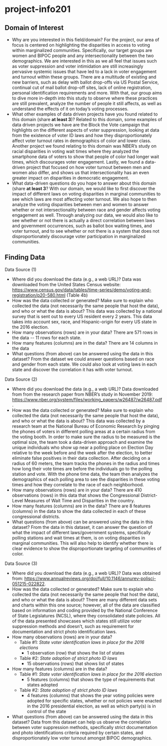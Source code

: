 # project-info201

## **Domain of Interest**
- Why are you interested in this field/domain?
For the project, our area of focus is centered on highlighting the disparities in access to voting within marginalized communities. Specifically, our target groups are women and BIPOC people and any intersectionality between the two demographics. We are interested in this as we all feel that issues such as voter suppression and voter intimidation are still increasingly pervasive systemic issues that have led to a lack in voter engagement and turnout within these groups. There are a multitude of existing and new barriers, such as delay with ballot drop-offs via US Postal Service, continual cut of mail ballot drop-off sites, lack of online registration, personal identification requirements and more. With that, our group aims to dive more in-depth into this study to observe where these practices are still prevalent, analyze the number of people it still affects, as well as understand the effects of it on today’s voting processes.  
- What other examples of data driven projects have you found related to this domain (share **at least 3**)?
Related to this domain, some examples of data driven projects we have are the Block the Vote campaign that highlights on the different aspects of voter suppression, looking at data from the existence of voter ID laws and how they disproportionately affect voter turnout rates in demographics of color and lower class. Another project we found relating to this domain was NBER’s study on racial disparities in voting wait times where they analyzed the smartphone data of voters to show that people of color had longer wait times, which discourages voter engagement. Lastly, we found a data-driven project that focused on how voter turnout between men and women also differ, and shows us that intersectionality has an even greater impact on disparities in democratic engagement.
- What data-driven questions do you hope to answer about this domain (share **at least 3**?
With our domain, we would like to first discover the impact of different laws on voting disparities in marginal communities to see which laws are most affecting voter turnout. We also hope to then analyze the voting disparities between men and women to answer whether or not intersectionality between race and gender affects voting engagement as well. Through analyzing our data, we would also like to see whether or not there is actually a direct correlation between laws and government occurrences, such as ballot box waiting times, and voter turnout, and to see whether or not there is a system that does not disproportionately discourage voter participation in marginalized communities.

## **Finding Data**

Data Source (1)
- Where did you download the data (e.g., a web URL)?
Data was downloaded from the United States Census website: https://www.census.gov/data/tables/time-series/demo/voting-and-registration/p20-580.html (Table 4b)
- How was the data collected or generated? Make sure to explain who collected the data (not necessarily the same people that host the data), and who or what the data is about?
This data was collected by a national survey that is sent out to every US resident every 2 years. This data takes into account sex, race, and Hispanic-origin for every US state in the 2016 election.
- How many observations (rows) are in your data?
There are 571 rows in the data -- 11 rows for each state.
- How many features (columns) are in the data?
There are 14 columns in the data
- What questions (from above) can be answered using the data in this dataset?
From the dataset we could answer questions based on race and gender from each state. We could also look at voting laws in each state and discover the correlation it has with voter turnout.

Data Source (2)
- Where did you download the data (e.g., a web URL)?
Data downloaded from from the research paper from NBER’s study in November 2019: https://www.nber.org/system/files/working_papers/w26487/w26487.pdf.
- How was the data collected or generated? Make sure to explain who collected the data (not necessarily the same people that host the data), and who or what the data is about?
This data was collected by a research team at the National Bureau of Economic Research by pinging the phones of voters in different polling areas at a certain radius from the voting booth. In order to make sure the radius to be measured is the optimal size, the team took a data-driven approach and examine the unique individuals who show up near a polling place on Election Day relative to the week before and the week after the election, to better eliminate false positives in their data collection. After deciding on a radius of 60 meters, the team tracks the phones in the radius and times how long their vote times are before the individuals go to the polling station and vote. With the phone time data, the team then analyzes the demographics of each polling area to see the disparities in these voting times and how they correlate to the race of each neighborhood.
- How many observations (rows) are in your data?
There are 410 observations (rows) in this data that shows the Congressional District-Level Measures of Wait Time and Disparities in the country.
- How many features (columns) are in the data?
There are 8 features (columns) in the data to show the data collected in each of these congressional districts.
- What questions (from above) can be answered using the data in this dataset?
From the data in this dataset, it can answer the question of what the impact of different laws/government systems, specifically polling stations and wait times at them, is on voting disparities in marginal communities. This will also help to identify whether there is clear evidence to show the disproportionate targeting of communities of color.

Data Source (3)
- Where did you download the data (e.g., a web URL)?
Data was obtained from: https://www.annualreviews.org/doi/full/10.1146/annurev-polisci-051215-022822.
- How was the data collected or generated? Make sure to explain who collected the data (not necessarily the same people that host the data), and who or what the data is about?
There are many different data sets and charts within this one source; however, all of the data are classified based on information and coding provided by the National Conference of State Legislatures (NCSL), where they consolidated state policies. All of the data presented showcases which states still utilize voter suppression methods and doesn’t, such as requirement for documentation and strict photo identification laws.
- How many observations (rows) are in your data?
  - Table #1: _State voter identification laws in place for the 2016 elections_
    - 1 observation (row) that shows the list of states
  - Table #2: _State adoption of strict photo ID laws_
    - 15 observations (rows) that shows list of states
- How many features (columns) are in the data?
  - Table #1: _State voter identification laws in place for the 2016 election_
    - 5 features (columns) that shows the type of requirements that states adopted
  - Table #2: _State adoption of strict photo ID laws_
      - 4 features (columns) that shows the year voting policies were adopted for specific states, whether or not policies were enacted in the 2016 presidential election, as well as which party(s) is in control of the state
- What questions (from above) can be answered using the data in this dataset?
Data from this dataset can help us observe the correlation between voter suppression methods, specifically strict documentation and photo identifications criteria required by certain states, and disproportionately low voter turnout amongst BIPOC demographics.
